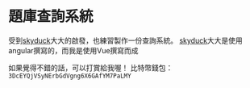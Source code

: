 # 題庫查詢系統
受到[skyduck](https://github.com/skyduck0205)大大的啟發，也練習製作一份查詢系統。
[skyduck](https://github.com/skyduck0205)大大是使用angular撰寫的，而我是使用Vue撰寫而成

如果覺得不錯的話，可以打賞給我喔！
比特幣錢包： 
`3DcEYQjVSyNErbGdVgng6X6GAfYM7PaLMY`